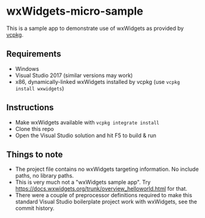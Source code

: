# wxWidgets-micro-sample #

This is a sample app to demonstrate use of wxWidgets as provided by [vcpkg](https://docs.microsoft.com/en-us/cpp/vcpkg).

## Requirements ##
* Windows
* Visual Studio 2017 (similar versions may work)
* x86, dynamically-linked wxWidgets installed by vcpkg (use `vcpkg install wxwidgets`)

## Instructions ##
* Make wxWidgets available with `vcpkg integrate install`
* Clone this repo
* Open the Visual Studio solution and hit F5 to build & run

## Things to note ##
* The project file contains no wxWidgets targeting information. No include paths, no library paths.
* This is very much not a "wxWidgets sample app". Try https://docs.wxwidgets.org/trunk/overview_helloworld.html for that.
* There were a couple of preprocessor definitions required to make this standard Visual Studio boilerplate project work with wxWidgets, see the commit history.
